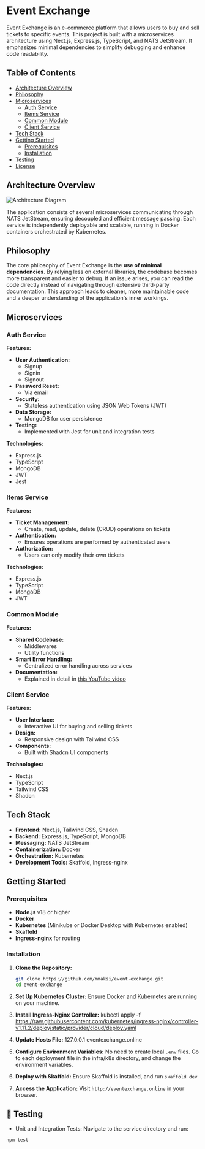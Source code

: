 # Event Exchange

Event Exchange is an e-commerce platform that allows users to buy and sell tickets to specific events. This project is built with a microservices architecture using Next.js, Express.js, TypeScript, and NATS JetStream. It emphasizes minimal dependencies to simplify debugging and enhance code readability.

## Table of Contents

- [Architecture Overview](#architecture-overview)
- [Philosophy](#philosophy)
- [Microservices](#microservices)
  - [Auth Service](#auth-service)
  - [Items Service](#items-service)
  - [Common Module](#common-module)
  - [Client Service](#client-service)
- [Tech Stack](#tech-stack)
- [Getting Started](#getting-started)
  - [Prerequisites](#prerequisites)
  - [Installation](#installation)
- [Testing](#testing)
- [License](#license)

## Architecture Overview

![Architecture Diagram](./diagrams/architecture-diagram.png)

The application consists of several microservices communicating through NATS JetStream, ensuring decoupled and efficient message passing. Each service is independently deployable and scalable, running in Docker containers orchestrated by Kubernetes.

## Philosophy

The core philosophy of Event Exchange is the **use of minimal dependencies**. By relying less on external libraries, the codebase becomes more transparent and easier to debug. If an issue arises, you can read the code directly instead of navigating through extensive third-party documentation. This approach leads to cleaner, more maintainable code and a deeper understanding of the application's inner workings.

## Microservices

### Auth Service

**Features:**

- **User Authentication:**
  - Signup
  - Signin
  - Signout
- **Password Reset:**
  - Via email
- **Security:**
  - Stateless authentication using JSON Web Tokens (JWT)
- **Data Storage:**
  - MongoDB for user persistence
- **Testing:**
  - Implemented with Jest for unit and integration tests

**Technologies:**

- Express.js
- TypeScript
- MongoDB
- JWT
- Jest

### Items Service

**Features:**

- **Ticket Management:**
  - Create, read, update, delete (CRUD) operations on tickets
- **Authentication:**
  - Ensures operations are performed by authenticated users
- **Authorization:**
  - Users can only modify their own tickets

**Technologies:**

- Express.js
- TypeScript
- MongoDB
- JWT

### Common Module

**Features:**

- **Shared Codebase:**
  - Middlewares
  - Utility functions
- **Smart Error Handling:**
  - Centralized error handling across services
- **Documentation:**
  - Explained in detail in [this YouTube video](https://www.youtube.com/watch?v=dQw4w9WgXcQ)

### Client Service

**Features:**

- **User Interface:**
  - Interactive UI for buying and selling tickets
- **Design:**
  - Responsive design with Tailwind CSS
- **Components:**
  - Built with Shadcn UI components

**Technologies:**

- Next.js
- TypeScript
- Tailwind CSS
- Shadcn

## Tech Stack

- **Frontend:** Next.js, Tailwind CSS, Shadcn
- **Backend:** Express.js, TypeScript, MongoDB
- **Messaging:** NATS JetStream
- **Containerization:** Docker
- **Orchestration:** Kubernetes
- **Development Tools:** Skaffold, Ingress-nginx

## Getting Started

### Prerequisites

- **Node.js** v18 or higher
- **Docker**
- **Kubernetes** (Minikube or Docker Desktop with Kubernetes enabled)
- **Skaffold**
- **Ingress-nginx** for routing

### Installation

1. **Clone the Repository:**

   ```bash
   git clone https://github.com/mmaksi/event-exchange.git
   cd event-exchange
   ```
2. **Set Up Kubernetes Cluster:**
Ensure Docker and Kubernetes are running on your machine.

3. **Install Ingress-Nginx Controller:**
kubectl apply -f https://raw.githubusercontent.com/kubernetes/ingress-nginx/controller-v1.11.2/deploy/static/provider/cloud/deploy.yaml

4. **Update Hosts File:**
127.0.0.1 eventexchange.online

5. **Configure Environment Variables:**
No need to create local `.env` files. Go to each deployment file in the infra/k8s directory, and change the environment variables.

6. **Deploy with Skaffold:**
Ensure Skaffold is installed, and run `skaffold dev`

7. **Access the Application:**
Visit `http://eventexchange.online` in your browser.

## 🧪 Testing

- Unit and Integration Tests:
  Navigate to the service directory and run:

```bash
npm test
```

